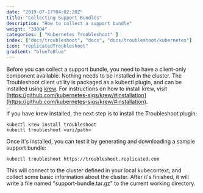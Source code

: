 ```yaml
---
date: "2019-07-17T04:02:20Z"
title: "Collecting Support Bundles"
description: "How to collect a support bundle"
weight: "33004"
categories: [ "Kubernetes Troubleshoot" ]
index: ["docs/troubleshoot", "docs", "docs/troubleshoot/kubernetes"]
icon: "replicatedTroubleshoot"
gradient: "blueToBlue"
---
```


Before you can collect a support bundle, you need to have a client-only component available. Nothing needs to be installed in the cluster. The Troubleshoot client utility is packaged as a kubectl plugin, and can be installed using [krew](https://krew.dev). For instructions on how to install krew, visit [https://github.com/kubernetes-sigs/krew/#installation](https://github.com/kubernetes-sigs/krew/#installation).

If you have krew installed, the next step is to install the Troubleshoot plugin:

```shell
kubectl krew install troubleshoot
kubectl troubleshoot <uri/path>
```

Once it's installed, you can test it by generating and downloading a sample support bundle:

```shell
kubectl troubleshoot https://troubleshoot.replicated.com
```

This will connect to the cluster defined in your local kubecontext, and collect some basic information about the cluster. After it's finished, it will write a file named "support-bundle.tar.gz" to the current working directory.

